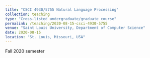 ```yaml
---
title: "CSCI 4930/5755 Natural Language Processing"
collection: teaching
type: "Cross-listed undergraduate/graduate course"
permalink: /teaching/2020-08-15-csci-4930-5755
venue: "Saint Louis University, Department of Computer Science"
date: 2020-08-15
location: "St. Louis, Missouri, USA"
---
```


Fall 2020 semester
